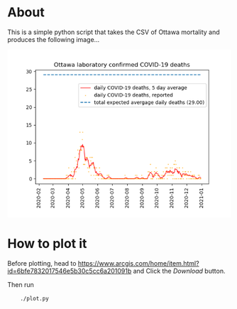 # About

This is a simple python script that takes the CSV of Ottawa mortality
and produces the following image...

<a href=https://raw.githubusercontent.com/bartman/covid19-ottawa/master/plot.png>
    <img src=plot.png>
    </a>

# How to plot it

Before plotting, head to https://www.arcgis.com/home/item.html?id=6bfe7832017546e5b30c5cc6a201091b
and Click the *Download* button.

Then run

        ./plot.py
